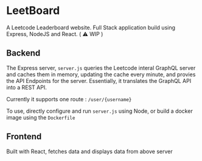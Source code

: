 # LeetBoard

A Leetcode Leaderboard website. Full Stack application build using Express, NodeJS and React. ( ⚠️ WIP )

## Backend

The Express server, `server.js` queries the Leetcode interal GraphQL server and caches them in memory, updating the cache every minute, and provies the API Endpoints for the server. Essentially, it translates the GraphQL API into a REST API.

Currently it supports one route : `/user/{username}` 

To use, directly configure and run `server.js` using Node, or build a docker image using the `Dockerfile`


## Frontend

Built with React, fetches data and displays data from above server 